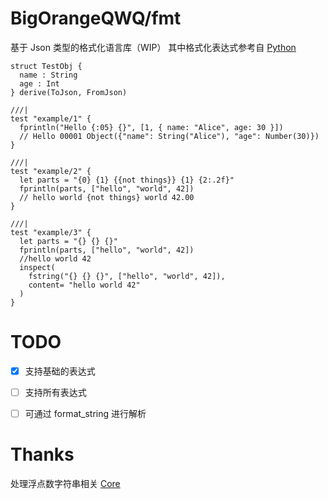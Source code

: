 # BigOrangeQWQ/fmt

基于 Json 类型的格式化语言库（WIP）
其中格式化表达式参考自 [Python](https://docs.python.org/zh-cn/3/library/string.html#formatstrings)

```moonbit
struct TestObj {
  name : String
  age : Int
} derive(ToJson, FromJson)

///|
test "example/1" {
  fprintln("Hello {:05} {}", [1, { name: "Alice", age: 30 }])
  // Hello 00001 Object({"name": String("Alice"), "age": Number(30)})
}

///|
test "example/2" {
  let parts = "{0} {1} {{not things}} {1} {2:.2f}"
  fprintln(parts, ["hello", "world", 42])
  // hello world {not things} world 42.00
}

///|
test "example/3" {
  let parts = "{} {} {}"
  fprintln(parts, ["hello", "world", 42])
  //hello world 42
  inspect(
    fstring("{} {} {}", ["hello", "world", 42]),
    content= "hello world 42"
  )
}
```


# TODO

- [x] 支持基础的表达式
- [ ] 支持所有表达式
- [ ] 可通过 format_string 进行解析


# Thanks

处理浮点数字符串相关 [Core](https://github.com/moonbitlang/core/tree/main/double/internal/ryu)